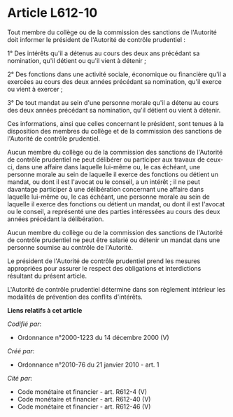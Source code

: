 # Article L612-10

Tout membre du collège ou de la commission des sanctions de l'Autorité doit informer le président de l'Autorité de contrôle
prudentiel : 

1° Des intérêts qu'il a détenus au cours des deux ans précédant sa nomination, qu'il détient ou qu'il vient à détenir ; 

2° Des fonctions dans une activité sociale, économique ou financière qu'il a exercées au cours des deux années précédant sa
nomination, qu'il exerce ou vient à exercer ; 

3° De tout mandat au sein d'une personne morale qu'il a détenu au cours des deux années précédant sa nomination, qu'il
détient ou vient à détenir. 

Ces informations, ainsi que celles concernant le président, sont tenues à la disposition des membres du collège et de la
commission des sanctions de l'Autorité de contrôle prudentiel. 

Aucun membre du collège ou de la commission des sanctions de l'Autorité de contrôle prudentiel ne peut délibérer ou
participer aux travaux de ceux-ci, dans une affaire dans laquelle lui-même ou, le cas échéant, une personne morale au sein de
laquelle il exerce des fonctions ou détient un mandat, ou dont il est l'avocat ou le conseil, a un intérêt ; il ne peut
davantage participer à une délibération concernant une affaire dans laquelle lui-même ou, le cas échéant, une personne morale
au sein de laquelle il exerce des fonctions ou détient un mandat, ou dont il est l'avocat ou le conseil, a représenté une des
parties intéressées au cours des deux années précédant la délibération. 

Aucun membre du collège ou de la commission des sanctions de l'Autorité de contrôle prudentiel ne peut être salarié ou
détenir un mandat dans une personne soumise au contrôle de l'Autorité. 

Le président de l'Autorité de contrôle prudentiel prend les mesures appropriées pour assurer le respect des obligations et
interdictions résultant du présent article. 

L'Autorité de contrôle prudentiel détermine dans son règlement intérieur les modalités de prévention des conflits d'intérêts.

**Liens relatifs à cet article**

_Codifié par_:

  - Ordonnance n°2000-1223 du 14 décembre 2000 (V)

_Créé par_:

  - Ordonnance n°2010-76 du 21 janvier 2010 - art. 1

_Cité par_:

  - Code monétaire et financier - art. R612-4 (V)
  - Code monétaire et financier - art. R612-40 (V)
  - Code monétaire et financier - art. R612-46 (V)
